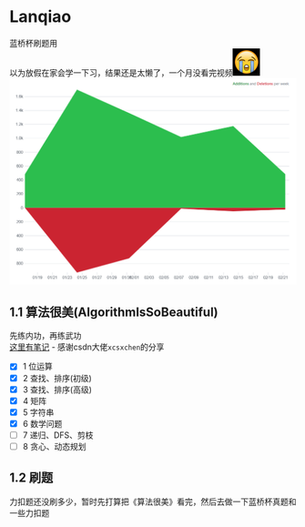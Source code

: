 # Lanqiao

蓝桥杯刷题用  
以为放假在家会学一下习，结果还是太懒了，一个月没看完视频![img.png](image/img.png)  
![img20210225.png](image/img20210225.png)

## 1.1 算法很美(AlgorithmIsSoBeautiful)

先练内功，再练武功  
[这里有笔记](https://github.com/zimo999mrx/Lanqiao/blob/master/src/AlgorithmIsSoBeautiful/Notes.md) - 感谢csdn大佬``` xcsxchen ```的分享

- [x] 1 位运算
- [x] 2 查找、排序(初级)
- [x] 3 查找、排序(高级)
- [x] 4 矩阵
- [x] 5 字符串
- [x] 6 数学问题
- [ ] 7 递归、DFS、剪枝
- [ ] 8 贪心、动态规划

## 1.2 刷题

力扣题还没刷多少，暂时先打算把《算法很美》看完，然后去做一下蓝桥杯真题和一些力扣题
